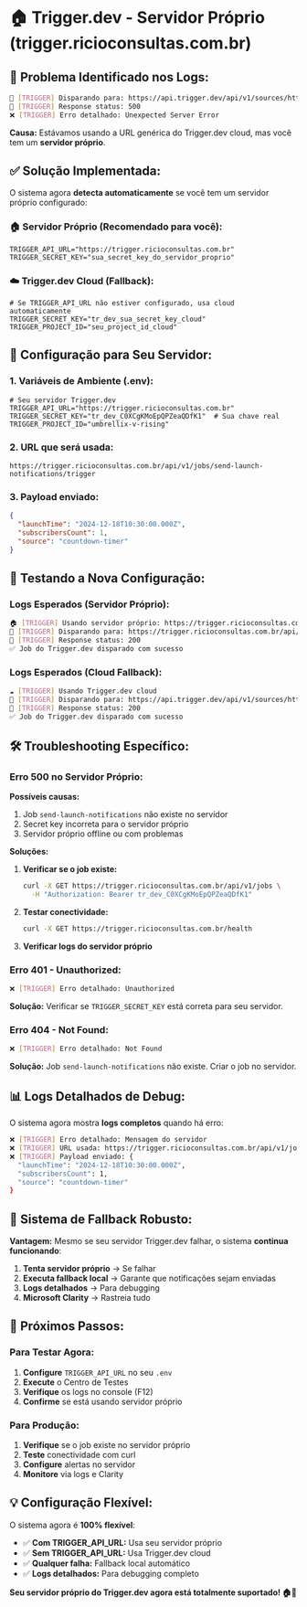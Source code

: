 # 🏠 Trigger.dev - Servidor Próprio (trigger.ricioconsultas.com.br)

## 🎯 **Problema Identificado nos Logs:**

```bash
🔗 [TRIGGER] Disparando para: https://api.trigger.dev/api/v1/sources/http/events
📡 [TRIGGER] Response status: 500
❌ [TRIGGER] Erro detalhado: Unexpected Server Error
```

**Causa:** Estávamos usando a URL genérica do Trigger.dev cloud, mas você tem um **servidor próprio**.

## ✅ **Solução Implementada:**

O sistema agora **detecta automaticamente** se você tem um servidor próprio configurado:

### **🏠 Servidor Próprio (Recomendado para você):**
```env
TRIGGER_API_URL="https://trigger.ricioconsultas.com.br"
TRIGGER_SECRET_KEY="sua_secret_key_do_servidor_proprio"
```

### **☁️ Trigger.dev Cloud (Fallback):**
```env
# Se TRIGGER_API_URL não estiver configurado, usa cloud automaticamente
TRIGGER_SECRET_KEY="tr_dev_sua_secret_key_cloud"
TRIGGER_PROJECT_ID="seu_project_id_cloud"
```

## 🔧 **Configuração para Seu Servidor:**

### **1. Variáveis de Ambiente (.env):**
```env
# Seu servidor Trigger.dev
TRIGGER_API_URL="https://trigger.ricioconsultas.com.br"
TRIGGER_SECRET_KEY="tr_dev_C0XCgKMoEpQPZeaQDfK1"  # Sua chave real
TRIGGER_PROJECT_ID="umbrellix-v-rising"
```

### **2. URL que será usada:**
```
https://trigger.ricioconsultas.com.br/api/v1/jobs/send-launch-notifications/trigger
```

### **3. Payload enviado:**
```json
{
  "launchTime": "2024-12-18T10:30:00.000Z",
  "subscribersCount": 1,
  "source": "countdown-timer"
}
```

## 🧪 **Testando a Nova Configuração:**

### **Logs Esperados (Servidor Próprio):**
```bash
🏠 [TRIGGER] Usando servidor próprio: https://trigger.ricioconsultas.com.br
🔗 [TRIGGER] Disparando para: https://trigger.ricioconsultas.com.br/api/v1/jobs/send-launch-notifications/trigger
📡 [TRIGGER] Response status: 200
✅ Job do Trigger.dev disparado com sucesso
```

### **Logs Esperados (Cloud Fallback):**
```bash
☁️ [TRIGGER] Usando Trigger.dev cloud
🔗 [TRIGGER] Disparando para: https://api.trigger.dev/api/v1/sources/http/events
📡 [TRIGGER] Response status: 200
✅ Job do Trigger.dev disparado com sucesso
```

## 🛠️ **Troubleshooting Específico:**

### **Erro 500 no Servidor Próprio:**
**Possíveis causas:**
1. Job `send-launch-notifications` não existe no servidor
2. Secret key incorreta para o servidor próprio
3. Servidor próprio offline ou com problemas

**Soluções:**
1. **Verificar se o job existe:**
   ```bash
   curl -X GET https://trigger.ricioconsultas.com.br/api/v1/jobs \
     -H "Authorization: Bearer tr_dev_C0XCgKMoEpQPZeaQDfK1"
   ```

2. **Testar conectividade:**
   ```bash
   curl -X GET https://trigger.ricioconsultas.com.br/health
   ```

3. **Verificar logs do servidor próprio**

### **Erro 401 - Unauthorized:**
```bash
❌ [TRIGGER] Erro detalhado: Unauthorized
```
**Solução:** Verificar se `TRIGGER_SECRET_KEY` está correta para seu servidor.

### **Erro 404 - Not Found:**
```bash
❌ [TRIGGER] Erro detalhado: Not Found
```
**Solução:** Job `send-launch-notifications` não existe. Criar o job no servidor.

## 📊 **Logs Detalhados de Debug:**

O sistema agora mostra **logs completos** quando há erro:
```bash
❌ [TRIGGER] Erro detalhado: Mensagem do servidor
❌ [TRIGGER] URL usada: https://trigger.ricioconsultas.com.br/api/v1/jobs/send-launch-notifications/trigger
❌ [TRIGGER] Payload enviado: {
  "launchTime": "2024-12-18T10:30:00.000Z",
  "subscribersCount": 1,
  "source": "countdown-timer"
}
```

## 🔄 **Sistema de Fallback Robusto:**

**Vantagem:** Mesmo se seu servidor Trigger.dev falhar, o sistema **continua funcionando**:

1. **Tenta servidor próprio** → Se falhar
2. **Executa fallback local** → Garante que notificações sejam enviadas
3. **Logs detalhados** → Para debugging
4. **Microsoft Clarity** → Rastreia tudo

## 🚀 **Próximos Passos:**

### **Para Testar Agora:**
1. **Configure** `TRIGGER_API_URL` no seu `.env`
2. **Execute** o Centro de Testes
3. **Verifique** os logs no console (F12)
4. **Confirme** se está usando servidor próprio

### **Para Produção:**
1. **Verifique** se o job existe no servidor próprio
2. **Teste** conectividade com curl
3. **Configure** alertas no servidor
4. **Monitore** via logs e Clarity

## 💡 **Configuração Flexível:**

O sistema agora é **100% flexível**:
- ✅ **Com TRIGGER_API_URL:** Usa seu servidor próprio
- ✅ **Sem TRIGGER_API_URL:** Usa Trigger.dev cloud
- ✅ **Qualquer falha:** Fallback local automático
- ✅ **Logs detalhados:** Para debugging completo

**Seu servidor próprio do Trigger.dev agora está totalmente suportado! 🏠🚀** 
